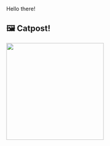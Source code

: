 Hello there!



## 🖼️ Catpost!

<sub>
    <img src="https://cdn2.thecatapi.com/images/dr1.jpg" height="256">
</sub>

